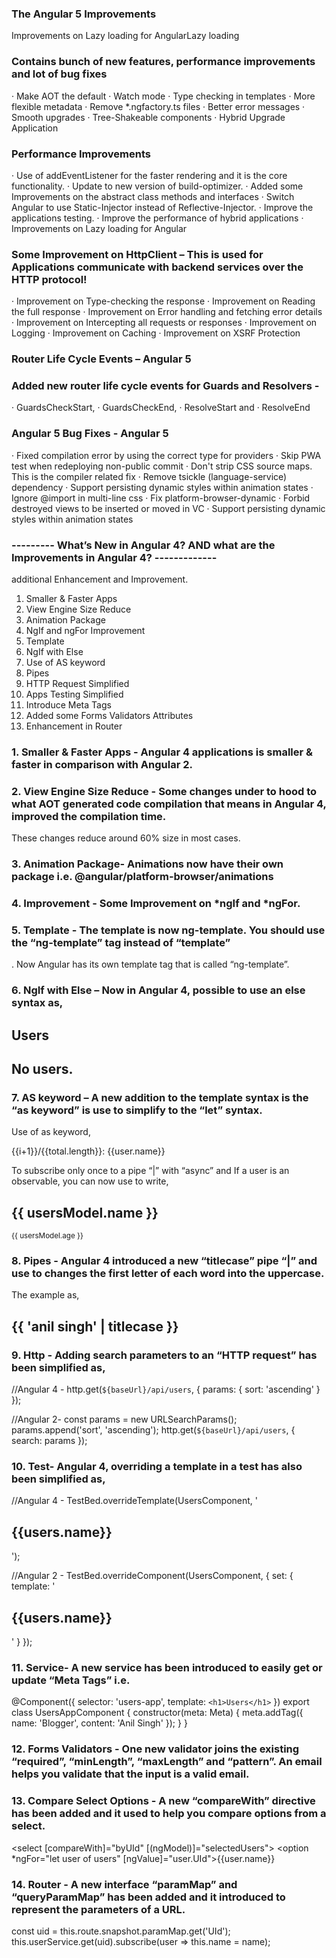 ### The Angular 5 Improvements

Improvements on Lazy loading for AngularLazy loading

### Contains bunch of new features, performance improvements and lot of bug fixes
·       Make AOT the default
·       Watch mode
·       Type checking in templates
·       More flexible metadata
·       Remove *.ngfactory.ts files
·       Better error messages
·       Smooth upgrades
·       Tree-Shakeable components
·       Hybrid Upgrade Application

### Performance Improvements
·       Use of addEventListener for the faster rendering and it is the core functionality.
·       Update to new version of build-optimizer.
·       Added some Improvements on the abstract class methods and interfaces
·       Switch Angular to use Static-Injector instead of Reflective-Injector.
·       Improve the applications testing.
·       Improve the performance of hybrid applications
·       Improvements on Lazy loading for Angular

### Some Improvement on HttpClient – This is used for Applications communicate with backend services over the HTTP protocol!
·       Improvement on Type-checking the response
·       Improvement on Reading the full response
·       Improvement on Error handling and fetching error details
·       Improvement on Intercepting all requests or responses
·       Improvement on Logging
·       Improvement on Caching
·       Improvement on XSRF Protection

### Router Life Cycle Events – Angular 5
### Added new router life cycle events for Guards and Resolvers -
·       GuardsCheckStart,
·       GuardsCheckEnd,
·       ResolveStart and
·       ResolveEnd

### Angular 5 Bug Fixes - Angular 5
·       Fixed compilation error by using the correct type for providers
·       Skip PWA test when redeploying non-public commit
·       Don't strip CSS source maps. This is the compiler related fix
·       Remove tsickle (language-service) dependency
·       Support persisting dynamic styles within animation states
·       Ignore @import in multi-line css
·       Fix platform-browser-dynamic
·       Forbid destroyed views to be inserted or moved in VC
·       Support persisting dynamic styles within animation states

### ---------  What’s New in Angular 4? AND what are the Improvements in Angular 4? -------------
additional Enhancement and Improvement.
1.    Smaller & Faster Apps
2.    View Engine Size Reduce
3.    Animation Package
4.    NgIf and ngFor Improvement
5.    Template
6.    NgIf with Else
7.    Use of AS keyword
8.    Pipes
9.    HTTP Request Simplified
10. Apps Testing Simplified
11. Introduce Meta Tags
12. Added some Forms Validators Attributes
13. Enhancement in Router

### 1. Smaller & Faster Apps - Angular 4 applications is smaller & faster in comparison with Angular 2.

### 2. View Engine Size Reduce - Some changes under to hood to what AOT generated code compilation that means in Angular 4, improved the compilation time. 
These changes reduce around 60% size in most cases. 

### 3. Animation Package- Animations now have their own package i.e. @angular/platform-browser/animations

### 4. Improvement - Some Improvement on *ngIf and *ngFor.

### 5. Template - The template is now ng-template. You should use the “ng-template” tag instead of “template”
. Now Angular has its own template tag that is called “ng-template”.

### 6. NgIf with Else – Now in Angular 4, possible to use an else syntax as,

<div *ngIf="user.length > 0; else empty"><h2>Users</h2></div>
<ng-template #empty><h2>No users.</h2></ng-template>

### 7. AS keyword – A new addition to the template syntax is the “as keyword” is use to simplify to the “let” syntax.

Use of as keyword,
<div *ngFor="let user of users | slice:0:2 as total; index as = i">
    {{i+1}}/{{total.length}}: {{user.name}}
</div>

To subscribe only once to a pipe “|” with “async” and If a user is an observable, you can now use to write,
<div *ngIf="users | async as usersModel">
    <h2>{{ usersModel.name }}</h2> <small>{{ usersModel.age }}</small>
</div>


### 8. Pipes - Angular 4 introduced a new “titlecase” pipe “|” and use to changes the first letter of each word into the uppercase. 

The example as,
<h2>{{ 'anil singh' | titlecase }}</h2>
<!-- OUPPUT - It will display 'Anil Singh' -->

### 9. Http - Adding search parameters to an “HTTP request” has been simplified as,
//Angular 4 -
http.get(`${baseUrl}/api/users`, { params: { sort: 'ascending' } });

//Angular 2-
const params = new URLSearchParams();
params.append('sort', 'ascending');
http.get(`${baseUrl}/api/users`, { search: params });

### 10. Test- Angular 4, overriding a template in a test has also been simplified as,
//Angular 4 -
TestBed.overrideTemplate(UsersComponent, '<h2>{{users.name}}</h2>');

//Angular 2 -
TestBed.overrideComponent(UsersComponent, {
    set: { template: '<h2>{{users.name}}</h2>' }
});

### 11. Service- A new service has been introduced to easily get or update “Meta Tags” i.e.
@Component({
    selector: 'users-app',
    template: `<h1>Users</h1>`
})
export class UsersAppComponent {
    constructor(meta: Meta) {
        meta.addTag({ name: 'Blogger', content: 'Anil Singh' });
    }
}

### 12. Forms Validators - One new validator joins the existing “required”, “minLength”, “maxLength” and “pattern”. An email helps you validate that the input is a valid email.

### 13. Compare Select Options - A new “compareWith” directive has been added and it used to help you compare options from a select.
<select [compareWith]="byUId" [(ngModel)]="selectedUsers">
    <option *ngFor="let user of users" [ngValue]="user.UId">{{user.name}}</option>
</select>

### 14. Router - A new interface “paramMap” and “queryParamMap” has been added and it introduced to represent the parameters of a URL. 

const uid = this.route.snapshot.paramMap.get('UId');
this.userService.get(uid).subscribe(user => this.name = name);
